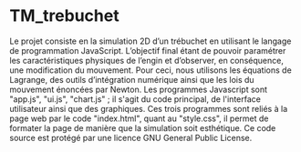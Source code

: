 # TM_trebuchet
Le projet consiste en la simulation 2D d’un trébuchet en utilisant le langage de programmation JavaScript. 
L’objectif final étant de pouvoir paramétrer les caractéristiques physiques de l’engin et d’observer, en conséquence, une modification du mouvement. 
Pour ceci, nous utilisons les équations de Lagrange, des outils d’intégration numérique ainsi que les lois du mouvement énoncées par Newton. 
Les programmes Javascript sont "app.js", "ui.js", "chart.js" ; il s'agit du code principal, de l'interface utilisateur ainsi que des graphiques. 
Ces trois programmes sont reliés à la page web par le code "index.html", quant au "style.css", il permet de formater la page de manière que la simulation soit esthétique.
Ce code source est protégé par une licence GNU General Public License.
